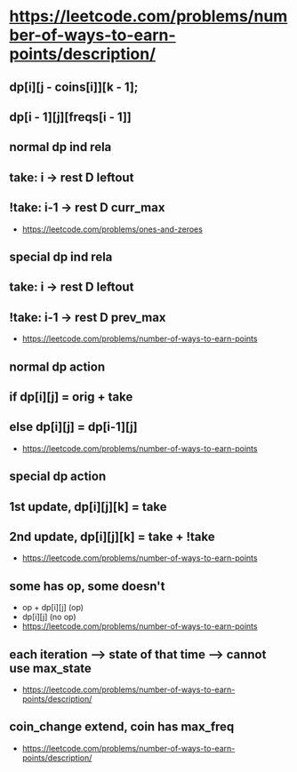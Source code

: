 
# https://leetcode.com/problems/number-of-ways-to-earn-points/description/


## dp[i][j - coins[i]][k - 1];
## dp[i - 1][j][freqs[i - 1]]


## normal dp ind rela
## take: i -> rest D leftout
## !take: i-1 -> rest D curr_max
* https://leetcode.com/problems/ones-and-zeroes


## special dp ind rela
## take: i -> rest D leftout
## !take: i-1 -> rest D prev_max
* https://leetcode.com/problems/number-of-ways-to-earn-points



## normal dp action
## if dp[i][j] = orig + take
## else dp[i][j] = dp[i-1][j]
* https://leetcode.com/problems/number-of-ways-to-earn-points

## special dp action
## 1st update, dp[i][j][k] = take
## 2nd update, dp[i][j][k] = take + !take
* https://leetcode.com/problems/number-of-ways-to-earn-points




## some has op, some doesn't
* op + dp[i][j] (op)
* dp[i][j] (no op)
* https://leetcode.com/problems/number-of-ways-to-earn-points


## each iteration --> state of that time --> cannot use max_state
* https://leetcode.com/problems/number-of-ways-to-earn-points/description/


## coin_change extend, coin has max_freq
* https://leetcode.com/problems/number-of-ways-to-earn-points/description/
